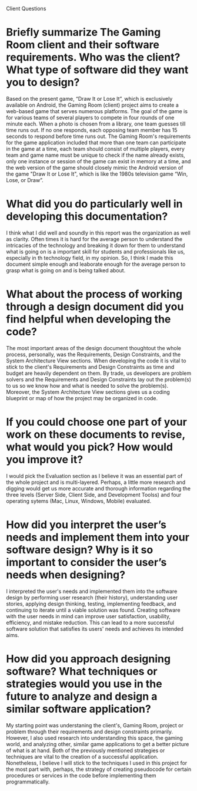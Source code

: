 Client Questions
# Briefly summarize The Gaming Room client and their software requirements. Who was the client? What type of software did they want you to design?
Based on the present game, “Draw It or Lose It”, which is exclusively available on Android, the Gaming Room (client) project aims to create a web-based game that serves numerous platforms. The goal of the game is for various teams of several players to compete in four rounds of one minute each. When a photo is chosen from a library, one team guesses till time runs out. If no one responds, each opposing team member has 15 seconds to respond before time runs out. The Gaming Room's requirements for the game application included that more than one team can participate in the game at a time, each team should consist of multiple players, every team and game name must be unique to check if the name already exists, only one instance or session of the game can exist in memory at a time, and the web version of the game should closely mimic the Android version of the game "Draw It or Lose It", which is like the 1980s television game “Win, Lose, or Draw”.

# What did you do particularly well in developing this documentation?
I think what I did well and soundly in this report was the organization as well as clarity. Often times it is hard for the average person to understand the intricacies of the technology and breaking it down for them to understand what is going on is a important skill for students and professionals like us, especially in th technology field, in my opinion. So, I think I made this document simple enough and leaborate enough for the average person to grasp what is going on and is being talked about.

# What about the process of working through a design document did you find helpful when developing the code?
The most important areas of the design document thoughtout the whole process, personally, was the Requirements, Design Constraints, and the System Architecture View sections. When developing the code it is vital to stick to the client's Requirements and Design Constraints as time and budget are heavily dependent on them. By trade, us developers are problem solvers and the Requirements and Design Constraints lay out the problem(s) to us so we know how and what is needed to solve the problem(s). Moreover, the System Architecture View sections gives us a coding blueprint or map of how the project may be organized in code. 

# If you could choose one part of your work on these documents to revise, what would you pick? How would you improve it?
I would pick the Evaluation section as I believe it was an essential part of the whole project and is multi-layered. Perhaps, a little more research and digging would get us more accurate and thorough information regarding the three levels (Server Side, Client Side, and Development Toolss) and four operating sytems (Mac, Linux, Windows, Mobile) evaluated.

# How did you interpret the user’s needs and implement them into your software design? Why is it so important to consider the user’s needs when designing?
I interpreted the user's needs and implemented them into the software design by performing user research (their history), understanding user stories, applying design thinking, testing, implementing feedback, and continuing to iterate until a viable solution was found. Creating software with the user needs in mind can improve user satisfaction, usability, efficiency, and mistake reduction. This can lead to a more successful software solution that satisfies its users' needs and achieves its intended aims.

# How did you approach designing software? What techniques or strategies would you use in the future to analyze and design a similar software application?
My starting point was understaning the client's, Gaming Room, project or problem through their requirements and design constraints primarily. However, I also used research into understanding this space, the gaming world, and analyzing other, similar game applications to get a better picture of what is at hand. Both of the previously mentioned strategies or techniques are vital to the creation of a successful application. Nonetheless, I believe I will stick to the techniques I used in this project for the most part with, perhaps, the strategy of creating pseudocode for certain procedures or services in the code before implementing them programmatically.
